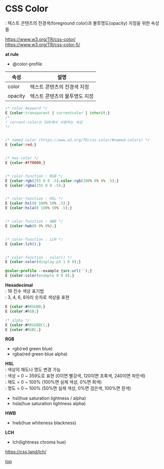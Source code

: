 # CSS Color
: 텍스트 콘텐츠의 전경색(foreground color)과 불투명도(opacity) 지정을 위한 속성들      

https://www.w3.org/TR/css-color/   
https://www.w3.org/TR/css-color-5/


**at rule**
- @color-profile


속성 | 설명
---|---
color   | 텍스트 콘텐츠의 전경색 지정  
opacity | 텍스트 콘텐츠의 불투명도 지정  


```css
/* color keyword */
E {color:transparent | currentcolor | inherit;}
/*
! current-color는 SVG에서 사용하는 속성
*/


/* named color (https://www.w3.org/TR/css-color/#named-colors) */
E {color:red;}


/* hex color */
E {color:#ff0000;}


/* color-function : RGB */
E {color:rgb(255 0 0 .5);color:rgb(100% 0% 0% .5);}
E {color:rgba(255 0 0 .5);}


/* color-function : HSL */
E {color:hsl(0 100% 50% .5);}
E {color:hsla(0 100% 50% .5);}


/* color-function : HWB */
E {color:hwb(0 0% 0%);}


/* color-function : LCH */
E {color:lch();}


/* color-function : color() */
E {color:color(display-p3 1 0 0);}

@color-profile --example {src:url('');}
E {color:color(example 0 0 0);}
```


**Hexadecimal**   
: 16 진수 색상 표기법   
: 3, 4, 6, 8자리 숫자로 색상을 표현     

```css
E {color:#RRGGBB;}
E {color:#RGB;}

/* alpha */
E {color:#RRGGBBCC;}
E {color:#RGBC;}
```


**RGB**   
- rgb(red green blue)
- rgba(red green blue alpha)


**HSL**    
: 색상의 채도나 명도 변경 가능   
: 색상 = 0 ~ 359도로 표현 (0이면 빨강색, 120이면 초록색, 240이면 파란색)     
: 채도 = 0 ~ 100% (100%면 실제 색상, 0%면 회색)  
: 명도 = 0 ~ 100% (50%면 실제 색상, 0%면 검은색, 100%면 흰색)

- hsl(hue saturation lightness / alpha)
- hsla(hue saturation lightness alpha)


**HWB**
- hwb(hue whiteness blackness)


**LCH**
- lch(lightness chroma hue)

https://css.land/lch/



[top](#)

